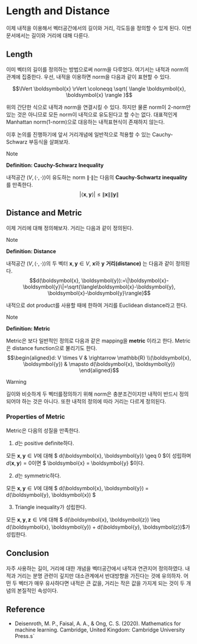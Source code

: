 # Length and Distance

이제 내적을 이용해서 벡터공간에서의 길이와 거리, 각도등을 정의할 수 있게 된다. 이번 문서에서는 길이와 거리에 대해 다룬다.

## Length

이미 벡터의 길이를 정의하는 방법으로써 norm을 다루었다. 여기서는 내적과 norm의 관계에 집중한다. 우선, 내적을 이용하면 norm을 다음과 같이 표현할 수 있다.

$$\lVert \boldsymbol{x} \rVert \coloneqq \sqrt{ \langle \boldsymbol{x}, \boldsymbol{x} \rangle }$$

위의 간단한 식으로 내적과 norm을 연결시킬 수 있다. 하지만 물론 norm이 2-norm만 있는 것은 아니므로 모든 norm이 내적으로 유도된다고 할 수는 없다. 대표적인게 Manhattan norm(1-norm)으로 대응하는 내적표현식이 존재하지 않는다.

이후 논의를 진행하기에 앞서 거리개념에 일반적으로 적용할 수 있는 Cauchy-Schwarz 부등식을 살펴보자.

> [!NOTE]
> **Definition: Cauchy-Schwarz Inequality**
> 
> 내적공간 $(V, \langle \cdot, \cdot \rangle)$이 유도하는 norm $\lVert \cdot \rVert$는 다음의 **Cauchy-Schwartz inequality** 를 만족한다.
> $$\lvert \langle \boldsymbol{x}, \boldsymbol{y} \rangle \rvert \leqslant \lVert \boldsymbol{x} \rVert \lVert \boldsymbol{y} \rVert$$

## Distance and Metric

이제 거리에 대해 정의해보자. 거리는 다음과 같이 정의된다.

> [!NOTE]
> **Definition: Distance**
>
> 내적공간 $(V, \langle \cdot, \cdot \rangle)$의 두 벡터 $\boldsymbol{x}, \boldsymbol{y} \in V$, $\boldsymbol{x}$와 $\boldsymbol{y}$ **거리(distance)** 는 다음과 같이 정의된다.
> $$d(\boldsymbol{x}, \boldsymbol{y}):=\|\boldsymbol{x}-\boldsymbol{y}\|=\sqrt{\langle\boldsymbol{x}-\boldsymbol{y}, \boldsymbol{x}-\boldsymbol{y}\rangle}$$

내적으로 dot product를 사용할 때에 한하여 거리를 Euclidean distance라고 한다.

> [!NOTE]
> **Definition: Metric**
>
> Metric은 보다 일반적인 정의로 다음과 같은 mapping을 **metric** 이라고 한다. Metric은 distance function으로 불리기도 한다.
> $$\begin{aligned}d: V \times V & \rightarrow \mathbb{R} \\(\boldsymbol{x}, \boldsymbol{y}) & \mapsto d(\boldsymbol{x}, \boldsymbol{y})
\end{aligned}$$

> [!WARNING]
> 길이와 비슷하게 두 벡터를정의하기 위해 norm은 충분조건이지만 내적이 반드시 정의되어야 하는 것은 아니다. 또한 내적의 정의에 따라 거리는 다르게 정의된다.

### Properties of Metric

Metric은 다음의 성질을 만족한다.

1. $d$는 positive definite하다.

  모든 $\boldsymbol{x}, \boldsymbol{y} \in V$에 대해 $ d(\boldsymbol{x}, \boldsymbol{y}) \geq 0 $이 성립하며 $d(\boldsymbol{x}, \boldsymbol{y}) = 0$이면 $ \boldsymbol{x} = \boldsymbol{y} $이다.

2. $d$는 symmetric하다.

  모든 $\boldsymbol{x}, \boldsymbol{y} \in V$에 대해 $ d(\boldsymbol{x}, \boldsymbol{y}) = d(\boldsymbol{y}, \boldsymbol{x}) $

3. Triangle inequality가 성립한다.

  모든 $\boldsymbol{x}, \boldsymbol{y}, \boldsymbol{z} \in V$에 대해 $ d(\boldsymbol{x}, \boldsymbol{z}) \leq d(\boldsymbol{x}, \boldsymbol{y}) + d(\boldsymbol{y}, \boldsymbol{z})$가 성립한다.

## Conclusion

자주 사용하는 길이, 거리에 대한 개념을 벡터공간에서 내적과 연관지어 정의하였다. 내적과 거리는 분명 관련이 깊지만 대소관계에서 반대방향을 가진다는 것에 유의하자. 어떤 두 벡터가 매우 유사하다면 내적은 큰 값을, 거리는 작은 값을 가지게 되는 것이 두 개념의 본질적인 속성이다.

## Reference

* Deisenroth, M. P., Faisal, A. A., & Ong, C. S. (2020). Mathematics for machine learning. Cambridge, United Kingdom: Cambridge University Press.s`